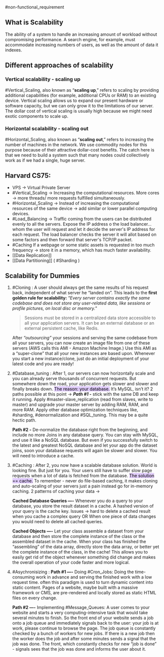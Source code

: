 #non-functional_requirement 
## What is Scalability
The ability of a system to handle an increasing amount of workload without compromising performance. A search engine, for example, must accommodate increasing numbers of users, as well as the amount of data it indexes.

## Different approaches of scalability
### Vertical scalability - scaling up
#Vertical_Scaling, also known as “**scaling up**,” refers to scaling by providing additional capabilities (for example, additional CPUs or RAM) to an existing device. Vertical scaling allows us to expand our present hardware or software capacity, but we can only grow it to the limitations of our server. The dollar cost of vertical scaling is usually high because we might need exotic components to scale up.
### Horizontal scalability - scaling out
#Horizontal_Scaling, also known as “**scaling out**,” refers to increasing the number of machines in the network. We use commodity nodes for this purpose because of their attractive dollar-cost benefits. The catch here is that we need to build a system such that many nodes could collectively work as if we had a single, huge server.

## **Harvard CS75:**
- VPS → Virtual Private Server
- #Vertical_Scaling → Increasing the computational resources. More cores → more threads/ more requests fulfilled simultaneously.
- #Horizontal_Scaling → Instead of increasing the computational resources of the same device → add similar or lower parallel computing devices.
- #Load_Balancing → Traffic coming from the users can be distributed evenly to all the servers. Expose the IP address o the load balancer… whom the user will request and let it decide the server's IP address for each request. The load balancer checks the server it will allot based on some factors and then forward that server's TCP/IP packet.
- #Caching If a webpage or some static assets is requested in too much frequency → store it in a memory, which has much faster availability.
- [[Data Replication]]
- [[Data Partitioning]] ( #Sharding ) 
## **Scalability for Dummies**
1. #Cloning :
    A user should always get the same results of his request back, independent of what server he “landed on”. This leads to the **first golden rule for scalability:**  “*Every server contains exactly the same codebase and does not store any user-related data, like sessions or profile pictures, on local disc or memory.*”
	
	> Sessions must be stored in a centralized data store accessible to all your application servers. It can be an external database or an external persistent cache, like Redis.   
	
	After *“outsourcing”* your sessions and serving the same codebase from all your servers, you can now create an image file from one of these servers (AWS calls this AMI - Amazon Machine Image.) Use this AMI as a “super-clone” that all your new instances are based upon. Whenever you start a new instance/clone, just do an initial deployment of your latest code and you are ready!
2. #Database_tuning :
	After 1, our servers can now horizontally scale and you can already serve thousands of concurrent requests. But somewhere down the road, your application gets slower and slower and finally breaks down. <mark style="background: #D2B3FFA6;">The reason: your database.</mark> It’s MySQL, isn’t it? 2 paths possible at this point ->
	***Path #1 -*** stick with the same DB and keep it running. Apply #master-slave_replication (read from slaves, write to master) and upgrade your master server by adding RAM, RAM, and more RAM. Apply other database optimization techniques like, #sharding, #denormalization and #SQL_tuning. This may be a quite hectic path.
	
	**Path #2 -** De-normalize the database right from the beginning, and include no more Joins in any database query. You can stay with MySQL, and use it like a NoSQL database. But even if you successfully switch to the latest and greatest NoSQL database and let your app do the dataset joins, soon your database requests will again be slower and slower. You will need to introduce a cache.
3. #Caching :
	After 2, you now have a scalable database solution. World is looking fine. But just for you. Your users still have to suffer slow page requests when a lot of data is fetched from the database. <mark style="background: #D2B3FFA6;">The solution == cache.</mark> To remember - never do file-based caching, it makes cloning and auto-scaling of your servers just a pain instead go for in-memory caching. 2 patterns of caching your data →
	
	**Cached Database Queries —-** Whenever you do a query to your database, you store the result dataset in a cache. A hashed version of your query is the cache key. Issues → hard to delete a cached result when you cache a complex query OR When one piece of data changes you would need to delete all cached queries.
	
	**Cached Objects —-** Let your class assemble a dataset from your database and then store the complete instance of the class or the assembled dataset in the cache. When your class has finished the “assembling” of the data array, directly store the data array, or better yet the complete instance of the class, in the cache! This allows you to easily get rid of the object whenever something did change and makes the overall operation of your code faster and more logical. 
4. #Asychronisizing :
	**Path #1 —-** Doing #Cron_Jobs: Doing the time-consuming work in advance and serving the finished work with a low request time. often this paradigm is used to turn dynamic content into static content. Pages of a website, maybe built with a massive framework or CMS, are pre-rendered and locally stored as static HTML files on every change. 
	
	**Path #2 —-** Implementing #Message_Queues: A user comes to your website and starts a very computing-intensive task that would take several minutes to finish. So the front end of your website sends a job onto a job queue and immediately signals back to the user: your job is at work, please continue to browse the page. The job queue is constantly checked by a bunch of workers for new jobs. If there is a new job then the worker does the job and after some minutes sends a signal that the job was done. The front, which constantly checks for new “job is done” - signals sees that the job was done and informs the user about it.
